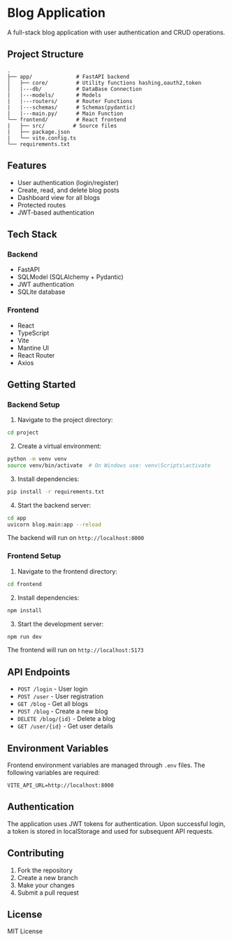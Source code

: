 # Blog Application

A full-stack blog application with user authentication and CRUD operations.

## Project Structure

```
.
├── app/              # FastAPI backend
│   ├── core/         # Utility functions hashing,oauth2,token
│   |---db/           # DataBase Connection
|   |---models/       # Models
|   |---routers/      # Router Functions
|   |---schemas/      # Schemas(pydantic)
|   |---main.py/      # Main Function 
└── frontend/         # React frontend
|   ├── src/         # Source files
|   ├── package.json
|   └── vite.config.ts
└── requirements.txt
```

## Features

- User authentication (login/register)
- Create, read, and delete blog posts
- Dashboard view for all blogs
- Protected routes
- JWT-based authentication

## Tech Stack

### Backend
- FastAPI
- SQLModel (SQLAlchemy + Pydantic)
- JWT authentication
- SQLite database

### Frontend
- React
- TypeScript
- Vite
- Mantine UI
- React Router
- Axios

## Getting Started

### Backend Setup

1. Navigate to the project directory:
```bash
cd project
```

2. Create a virtual environment:
```bash
python -m venv venv
source venv/bin/activate  # On Windows use: venv\Scripts\activate
```

3. Install dependencies:
```bash
pip install -r requirements.txt
```

4. Start the backend server:
```bash
cd app
uvicorn blog.main:app --reload
```

The backend will run on `http://localhost:8000`

### Frontend Setup

1. Navigate to the frontend directory:
```bash
cd frontend
```

2. Install dependencies:
```bash
npm install
```

3. Start the development server:
```bash
npm run dev
```

The frontend will run on `http://localhost:5173`

## API Endpoints

- `POST /login` - User login
- `POST /user` - User registration
- `GET /blog` - Get all blogs
- `POST /blog` - Create a new blog
- `DELETE /blog/{id}` - Delete a blog
- `GET /user/{id}` - Get user details

## Environment Variables

Frontend environment variables are managed through `.env` files. The following variables are required:

```env
VITE_API_URL=http://localhost:8000
```

## Authentication

The application uses JWT tokens for authentication. Upon successful login, a token is stored in localStorage and used for subsequent API requests.

## Contributing

1. Fork the repository
2. Create a new branch
3. Make your changes
4. Submit a pull request

## License

MIT License
